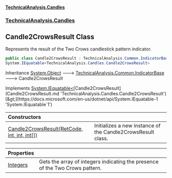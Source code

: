 #### [TechnicalAnalysis.Candles](TechnicalAnalysis.Candles.md 'TechnicalAnalysis.Candles')
### [TechnicalAnalysis.Candles](TechnicalAnalysis.Candles.md#TechnicalAnalysis.Candles 'TechnicalAnalysis.Candles')

## Candle2CrowsResult Class

Represents the result of the Two Crows candlestick pattern indicator.

```csharp
public class Candle2CrowsResult : TechnicalAnalysis.Common.IndicatorBase,
System.IEquatable<TechnicalAnalysis.Candles.Candle2CrowsResult>
```

Inheritance [System.Object](https://docs.microsoft.com/en-us/dotnet/api/System.Object 'System.Object') &#129106; [TechnicalAnalysis.Common.IndicatorBase](https://docs.microsoft.com/en-us/dotnet/api/TechnicalAnalysis.Common.IndicatorBase 'TechnicalAnalysis.Common.IndicatorBase') &#129106; Candle2CrowsResult

Implements [System.IEquatable&lt;](https://docs.microsoft.com/en-us/dotnet/api/System.IEquatable-1 'System.IEquatable`1')[Candle2CrowsResult](Candle2CrowsResult.md 'TechnicalAnalysis.Candles.Candle2CrowsResult')[&gt;](https://docs.microsoft.com/en-us/dotnet/api/System.IEquatable-1 'System.IEquatable`1')

| Constructors | |
| :--- | :--- |
| [Candle2CrowsResult(RetCode, int, int, int[])](Candle2CrowsResult.Candle2CrowsResult(RetCode,int,int,int[]).md 'TechnicalAnalysis.Candles.Candle2CrowsResult.Candle2CrowsResult(TechnicalAnalysis.Common.RetCode, int, int, int[])') | Initializes a new instance of the Candle2CrowsResult class. |

| Properties | |
| :--- | :--- |
| [Integers](Candle2CrowsResult.Integers.md 'TechnicalAnalysis.Candles.Candle2CrowsResult.Integers') | Gets the array of integers indicating the presence of the Two Crows pattern. |
